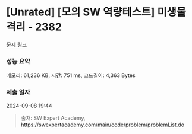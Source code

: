 # [Unrated] [모의 SW 역량테스트] 미생물 격리 - 2382 

[문제 링크](https://swexpertacademy.com/main/code/problem/problemDetail.do?contestProbId=AV597vbqAH0DFAVl) 

### 성능 요약

메모리: 61,236 KB, 시간: 751 ms, 코드길이: 4,363 Bytes

### 제출 일자

2024-09-08 19:44



> 출처: SW Expert Academy, https://swexpertacademy.com/main/code/problem/problemList.do